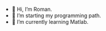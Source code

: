 - 👋 Hi, I’m Roman.
- 👀 I’m starting my programming path.
- 🌱 I’m currently learning Matlab.

<!---
roman-sarychev/roman-sarychev is a ✨ special ✨ repository because its `README.md` (this file) appears on your GitHub profile.
You can click the Preview link to take a look at your changes.
--->
